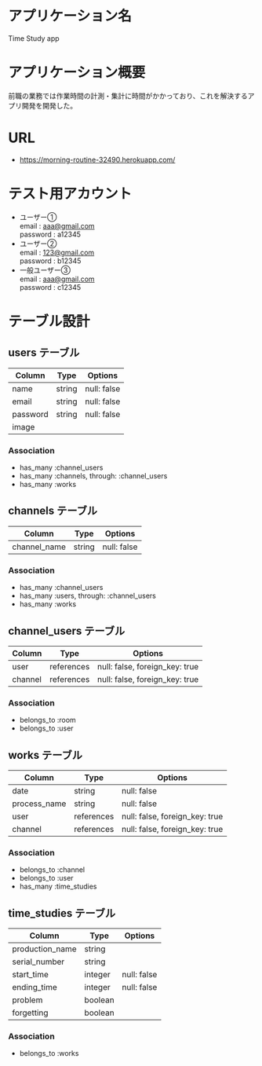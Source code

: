# アプリケーション名
 Time Study app
# アプリケーション概要
前職の業務では作業時間の計測・集計に時間がかかっており、これを解決するアプリ開発を開発した。


# URL
- https://morning-routine-32490.herokuapp.com/
# テスト用アカウント
- ユーザー①  
email : aaa@gmail.com  
password : a12345  
- ユーザー②  
email : 123@gmail.com  
password : b12345  
- 一般ユーザー③  
email : aaa@gmail.com  
password : c12345



# テーブル設計

## users テーブル

| Column        | Type    | Options     |
| ------------- | ------- | ----------- |
| name          | string  | null: false |
| email         | string  | null: false |
| password      | string  | null: false |
| image  

### Association
- has_many :channel_users
- has_many :channels, through: :channel_users
- has_many :works



## channels テーブル
| Column         | Type   | Options     |
| -------------- | ------ | ----------- |
| channel_name   | string | null: false |

### Association
- has_many :channel_users
- has_many :users, through: :channel_users
- has_many :works




## channel_users テーブル

| Column    | Type       | Options                        |
| --------- | ---------- | ------------------------------ |
| user      | references | null: false, foreign_key: true |
| channel   | references | null: false, foreign_key: true |

### Association
- belongs_to :room
- belongs_to :user




## works テーブル

| Column       | Type       | Options                        |
| ------------ | ---------- | ------------------------------ |
| date         | string     | null: false                    |
| process_name | string     | null: false                    |
| user         | references | null: false, foreign_key: true |
| channel      | references | null: false, foreign_key: true |

### Association
- belongs_to :channel
- belongs_to :user
- has_many :time_studies





## time_studies テーブル

| Column               | Type       | Options                        |
| -------------------- | ---------- | ------------------------------ |
| production_name      | string     |                                |
| serial_number        | string     |                                |
| start_time           | integer    | null: false                    |
| ending_time          | integer    | null: false                    |
| problem              | boolean    |                                |
| forgetting           | boolean    |                                |for




### Association
- belongs_to :works

